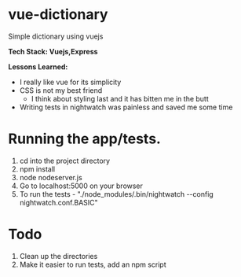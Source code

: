 # vue-dictionary

Simple dictionary using vuejs

**Tech Stack: Vuejs,Express**

**Lessons Learned:** 
* I really like vue for its simplicity
* CSS is not my best friend
  * I think about styling last and it has bitten me in the butt
* Writing tests in nightwatch was painless and saved me some time

# Running the app/tests.
1. cd into the project directory
2. npm install
2. node nodeserver.js
3. Go to localhost:5000 on your browser
4. To run the tests -  "./node_modules/.bin/nightwatch --config nightwatch.conf.BASIC"



# Todo
1. Clean up the directories
2. Make it easier to run tests, add an npm script
